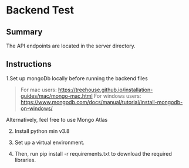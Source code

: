 # Backend Test
## Summary
The API endpoints are located in the server directory. 

##  Instructions 
1.Set up mongoDb locally before running the backend files
>For mac users: https://treehouse.github.io/installation-guides/mac/mongo-mac.html
>For windows users: https://www.mongodb.com/docs/manual/tutorial/install-mongodb-on-windows/

Alternatively, feel free to use Mongo Atlas

2. Install python min v3.8 

3. Set up a virtual environment. 

4. Then, run pip install -r requirements.txt to download the required libraries.

